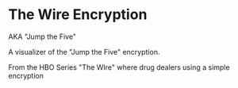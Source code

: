# The Wire Encryption
AKA "Jump the Five"

A visualizer of the "Jump the Five" encryption.

From the HBO Series "The WIre" where drug dealers using a simple encryption 
